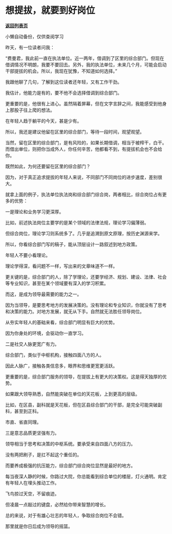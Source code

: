 # 想提拔，就要到好岗位

[**返回列表页**](/gzh/费曼的小茶馆)

小懒自动备份，仅供查阅学习

昨天，有一位读者问我：

  

“费曼君，我此前一直在执法单位。近一两年，借调到了区里的综合部门。但现在借调情况不明朗，我要不要回去。另外，我的执法单位，未来几个月，可能会启动干部提拔的机会。所以，我现在犹豫，不知道如何选择。”

  

我跟他聊了几句，了解到这位读者还年轻，又有工作干劲。

  

我估计，他能力是有的，要不他不会选择借调到综合部门。

  

更重要的是，他很有上进心。虽然隔着屏幕，但在文字言辞之间，我能感受到他身上那股子往上爬的想法。

  

在年轻人趋于躺平的今天，甚是少有。

  

所以，我还是建议他留在区里的综合部门，等待一段时间，观望观望。

  

当然，留在区里的综合部门，是有风险的，如果长期借调，相当于被榨干，白干。而借出单位，则把你当成外人，你任何辛苦，他都看不到，有提拔机会也不会给你。

  

既然如此，为何还要留在区里的综合部门？

  

因为，对于真正追求提拔的年轻人来说，不同部门不同岗位的进步速度，差别很大。

  

就拿上面的例子，执法单位执法岗和综合部门综合岗，两者相比，综合岗位占有更多的优势：

  

一是理论和业务学习更深厚。

  

比如，前述执法岗位主要学的是某个领域的法律法规，理论学习偏薄弱。

  

但综合岗位，理论学习则系统多了。几乎是追溯到原文原理，按历史渊源来学。

  

所以，你看综合部门写的稿子，能从顶层设计一路叙述到地方政策。

  

年轻人不要小看理论。

  

理论学得深，看问题不一样，写出来的文章味道不一样。

  

更关键的是，综合部门的人，除了学理论，还要学经济、规划、建设、法律、社会等专业知识，甚至在某个领域要有深入的学习积累。

  

而这，是成为领导最需要的能力之一。

  

因为当领导，是要思考地方的发展决策的。没有理论和专业知识，你就没有了思考和决策的能力。对地方发展，就无从下手。自然就无法胜任领导岗位。

  

从夯实年轻人的基础来看，综合部门明显有巨大的优势。

  

因为你身处的环境，会驱动你一直学习。

  

二是社交人脉更宽广有力。

  

综合部门，类似于中枢机构，接触四面八方的人。

  

因此人脉广，接触各类信息多，眼界和思维更宽更活跃。

  

更重要的是，综合部门服务的领导，在提拔上有更大的决策权。这是得天独厚的优势。

  

如果跟大领导熟悉，自然能突破在单位的天花板，上到更高的层级。

  

比如，在区县，副科就是天花板，但在区县综合部门的干部，是完全可能突破副科，甚至到正科。

  

市直、省直同理。

  

三是意志品质更坚强有力。

  

领导相当于思考和决策的中枢系统。要承受来自四面八方的压力。

  

没有两把刷子，是扛不起这个重任的。

  

而要养成极强的抗压能力，综合部门综合岗位显然是最好的地方。

  

每当夜深人静的时候，你路过大院，你总能看到综合单位的楼层，灯火通明。肯定有年轻人在埋头推动工作。

  

飞鸟掠过天空，不留痕迹。

  

但凌晨一点敲过的键盘，必然给你带来智慧的增长。

  

总的来说，对于有雄心壮志的年轻人，争取综合岗位不会错。

  

那里就是你日后成为领导的摇篮。

